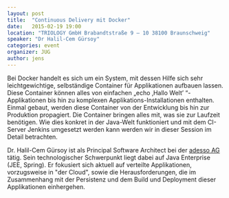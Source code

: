 ```yaml
---
layout: post
title:  "Continuous Delivery mit Docker"
date:   2015-02-19 19:00
location: "TRIOLOGY GmbH Brabandtstraße 9 – 10 38100 Braunschweig"
speaker: "Dr Halil-Cem Gürsoy"
categories: event
organizer: JUG
author: jens
---
```

Bei Docker handelt es sich um ein System, mit dessen Hilfe sich sehr
leichtgewichtige, selbständige Container für Applikationen aufbauen lassen.
Diese Container können alles von einfachen „echo ‚Hallo Welt’ “-Applikationen
bis hin zu komplexen Applikations-Installationen enthalten. Einmal gebaut, werden
diese Container von der Entwicklung bis hin zur Produktion propagiert. Die
Container bringen alles mit, was sie zur Laufzeit benötigen. Wie dies konkret in
der Java-Welt funktioniert und mit dem CI-Server Jenkins umgesetzt werden kann
werden wir in dieser Session im Detail  betrachten.

Dr. Halil-Cem Gürsoy ist als Principal Software Architect bei der
[adesso AG](http://www.adesso.de) tätig.
Sein technologischer Schwerpunkt liegt dabei auf
Java Enterprise (JEE, Spring). Er fokusiert sich aktuell auf
verteilte Applikationen, vorzugsweise in "der Cloud",
sowie die Herausforderungen, die im Zusammenhang mit der Persistenz und
dem Build und Deployment dieser Applikationen einhergehen.